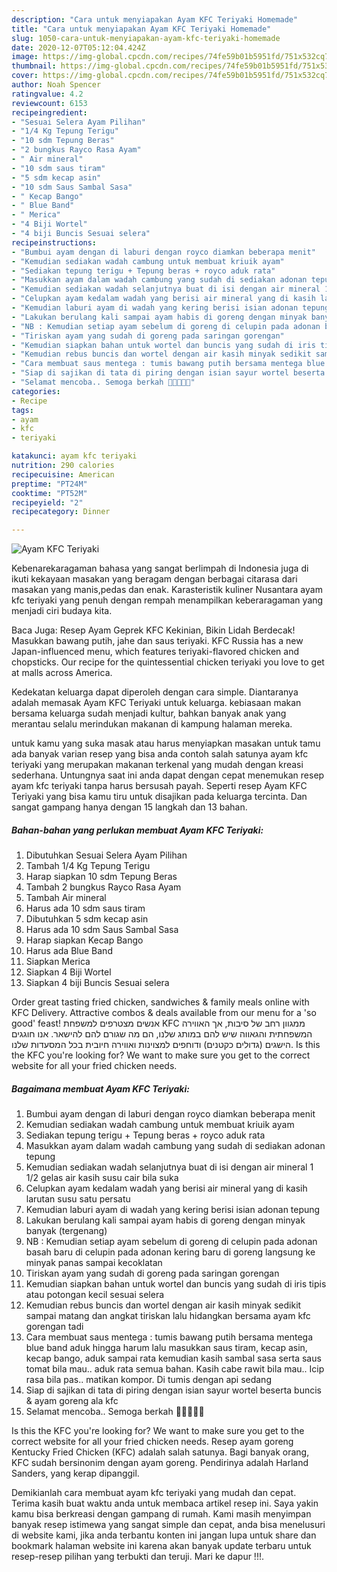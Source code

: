 ```yaml
---
description: "Cara untuk menyiapakan Ayam KFC Teriyaki Homemade"
title: "Cara untuk menyiapakan Ayam KFC Teriyaki Homemade"
slug: 1050-cara-untuk-menyiapakan-ayam-kfc-teriyaki-homemade
date: 2020-12-07T05:12:04.424Z
image: https://img-global.cpcdn.com/recipes/74fe59b01b5951fd/751x532cq70/ayam-kfc-teriyaki-foto-resep-utama.jpg
thumbnail: https://img-global.cpcdn.com/recipes/74fe59b01b5951fd/751x532cq70/ayam-kfc-teriyaki-foto-resep-utama.jpg
cover: https://img-global.cpcdn.com/recipes/74fe59b01b5951fd/751x532cq70/ayam-kfc-teriyaki-foto-resep-utama.jpg
author: Noah Spencer
ratingvalue: 4.2
reviewcount: 6153
recipeingredient:
- "Sesuai Selera Ayam Pilihan"
- "1/4 Kg Tepung Terigu"
- "10 sdm Tepung Beras"
- "2 bungkus Rayco Rasa Ayam"
- " Air mineral"
- "10 sdm saus tiram"
- "5 sdm kecap asin"
- "10 sdm Saus Sambal Sasa"
- " Kecap Bango"
- " Blue Band"
- " Merica"
- "4 Biji Wortel"
- "4 biji Buncis Sesuai selera"
recipeinstructions:
- "Bumbui ayam dengan di laburi dengan royco diamkan beberapa menit"
- "Kemudian sediakan wadah cambung untuk membuat kriuik ayam"
- "Sediakan tepung terigu + Tepung beras + royco aduk rata"
- "Masukkan ayam dalam wadah cambung yang sudah di sediakan adonan tepung"
- "Kemudian sediakan wadah selanjutnya buat di isi dengan air mineral 1 1/2 gelas air kasih susu cair bila suka"
- "Celupkan ayam kedalam wadah yang berisi air mineral yang di kasih larutan susu satu persatu"
- "Kemudian laburi ayam di wadah yang kering berisi isian adonan tepung"
- "Lakukan berulang kali sampai ayam habis di goreng dengan minyak banyak (tergenang)"
- "NB : Kemudian setiap ayam sebelum di goreng di celupin pada adonan basah baru di celupin pada adonan kering baru di goreng langsung ke minyak panas sampai kecoklatan"
- "Tiriskan ayam yang sudah di goreng pada saringan gorengan"
- "Kemudian siapkan bahan untuk wortel dan buncis yang sudah di iris tipis atau potongan kecil sesuai selera"
- "Kemudian rebus buncis dan wortel dengan air kasih minyak sedikit sampai matang dan angkat tiriskan lalu hidangkan bersama ayam kfc gorengan tadi"
- "Cara membuat saus mentega : tumis bawang putih bersama mentega blue band aduk hingga harum lalu masukkan saus tiram, kecap asin, kecap bango, aduk sampai rata kemudian kasih sambal sasa serta saus tomat bila mau.. aduk rata semua bahan. Kasih cabe rawit bila mau.. Icip rasa bila pas.. matikan kompor. Di tumis dengan api sedang"
- "Siap di sajikan di tata di piring dengan isian sayur wortel beserta buncis &amp; ayam goreng ala kfc"
- "Selamat mencoba.. Semoga berkah 💞💖😻🌻🌼"
categories:
- Recipe
tags:
- ayam
- kfc
- teriyaki

katakunci: ayam kfc teriyaki 
nutrition: 290 calories
recipecuisine: American
preptime: "PT24M"
cooktime: "PT52M"
recipeyield: "2"
recipecategory: Dinner

---
```



![Ayam KFC Teriyaki](https://img-global.cpcdn.com/recipes/74fe59b01b5951fd/751x532cq70/ayam-kfc-teriyaki-foto-resep-utama.jpg)

Kebenarekaragaman bahasa yang sangat berlimpah di Indonesia juga di ikuti kekayaan masakan yang beragam dengan berbagai citarasa dari masakan yang manis,pedas dan enak. Karasteristik kuliner Nusantara ayam kfc teriyaki yang penuh dengan rempah menampilkan keberaragaman yang menjadi ciri budaya kita.


Baca Juga: Resep Ayam Geprek KFC Kekinian, Bikin Lidah Berdecak! Masukkan bawang putih, jahe dan saus teriyaki. KFC Russia has a new Japan-influenced menu, which features teriyaki-flavored chicken and chopsticks. Our recipe for the quintessential chicken teriyaki you love to get at malls across America.

Kedekatan keluarga dapat diperoleh dengan cara simple. Diantaranya adalah memasak Ayam KFC Teriyaki untuk keluarga. kebiasaan makan bersama keluarga sudah menjadi kultur, bahkan banyak anak yang merantau selalu merindukan makanan di kampung halaman mereka.

untuk kamu yang suka masak atau harus menyiapkan masakan untuk tamu ada banyak varian resep yang bisa anda contoh salah satunya ayam kfc teriyaki yang merupakan makanan terkenal yang mudah dengan kreasi sederhana. Untungnya saat ini anda dapat dengan cepat menemukan resep ayam kfc teriyaki tanpa harus bersusah payah.
Seperti resep Ayam KFC Teriyaki yang bisa kamu tiru untuk disajikan pada keluarga tercinta. Dan sangat gampang hanya dengan 15 langkah dan 13 bahan.


<!--inarticleads1-->

##### Bahan-bahan yang perlukan membuat Ayam KFC Teriyaki:

1. Dibutuhkan Sesuai Selera Ayam Pilihan
1. Tambah 1/4 Kg Tepung Terigu
1. Harap siapkan 10 sdm Tepung Beras
1. Tambah 2 bungkus Rayco Rasa Ayam
1. Tambah  Air mineral
1. Harus ada 10 sdm saus tiram
1. Dibutuhkan 5 sdm kecap asin
1. Harus ada 10 sdm Saus Sambal Sasa
1. Harap siapkan  Kecap Bango
1. Harus ada  Blue Band
1. Siapkan  Merica
1. Siapkan 4 Biji Wortel
1. Siapkan 4 biji Buncis Sesuai selera


Order great tasting fried chicken, sandwiches &amp; family meals online with KFC Delivery. Attractive combos &amp; deals available from our menu for a &#39;so good&#39; feast! אנשים מצטרפים למשפחת KFC ממגוון רחב של סיבות, אך האווירה המשפחתית והגאווה שיש להם במותג שלנו, הם מה שגורם להם להישאר. אנו חוגגים הישגים (גדולים כקטנים) ודוחפים למצוינות ואווירה חיובית בכל המסעדות שלנו. Is this the KFC you&#39;re looking for? We want to make sure you get to the correct website for all your fried chicken needs. 

<!--inarticleads2-->

##### Bagaimana membuat  Ayam KFC Teriyaki:

1. Bumbui ayam dengan di laburi dengan royco diamkan beberapa menit
1. Kemudian sediakan wadah cambung untuk membuat kriuik ayam
1. Sediakan tepung terigu + Tepung beras + royco aduk rata
1. Masukkan ayam dalam wadah cambung yang sudah di sediakan adonan tepung
1. Kemudian sediakan wadah selanjutnya buat di isi dengan air mineral 1 1/2 gelas air kasih susu cair bila suka
1. Celupkan ayam kedalam wadah yang berisi air mineral yang di kasih larutan susu satu persatu
1. Kemudian laburi ayam di wadah yang kering berisi isian adonan tepung
1. Lakukan berulang kali sampai ayam habis di goreng dengan minyak banyak (tergenang)
1. NB : Kemudian setiap ayam sebelum di goreng di celupin pada adonan basah baru di celupin pada adonan kering baru di goreng langsung ke minyak panas sampai kecoklatan
1. Tiriskan ayam yang sudah di goreng pada saringan gorengan
1. Kemudian siapkan bahan untuk wortel dan buncis yang sudah di iris tipis atau potongan kecil sesuai selera
1. Kemudian rebus buncis dan wortel dengan air kasih minyak sedikit sampai matang dan angkat tiriskan lalu hidangkan bersama ayam kfc gorengan tadi
1. Cara membuat saus mentega : tumis bawang putih bersama mentega blue band aduk hingga harum lalu masukkan saus tiram, kecap asin, kecap bango, aduk sampai rata kemudian kasih sambal sasa serta saus tomat bila mau.. aduk rata semua bahan. Kasih cabe rawit bila mau.. Icip rasa bila pas.. matikan kompor. Di tumis dengan api sedang
1. Siap di sajikan di tata di piring dengan isian sayur wortel beserta buncis &amp; ayam goreng ala kfc
1. Selamat mencoba.. Semoga berkah 💞💖😻🌻🌼


Is this the KFC you&#39;re looking for? We want to make sure you get to the correct website for all your fried chicken needs. Resep ayam goreng Kentucky Fried Chicken (KFC) adalah salah satunya. Bagi banyak orang, KFC sudah bersinonim dengan ayam goreng. Pendirinya adalah Harland Sanders, yang kerap dipanggil. 

Demikianlah cara membuat ayam kfc teriyaki yang mudah dan cepat. Terima kasih buat waktu anda untuk membaca artikel resep ini. Saya yakin kamu bisa berkreasi dengan gampang di rumah. Kami masih menyimpan banyak resep istimewa yang sangat simple dan cepat, anda bisa menelusuri di website kami, jika anda terbantu konten ini jangan lupa untuk share dan bookmark halaman website ini karena akan banyak update terbaru untuk resep-resep pilihan yang terbukti dan teruji. Mari ke dapur !!!. 
